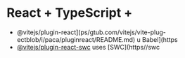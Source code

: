 # React + TypeScript + 

- @vitejs/plugin-react](ps/gtub.com/vitejs/vite-plug-ectblob/i/paca/pluginreact/README.md) u Babel](https
- [@vitejs/plugin-react-swc](https://github.com/vitejs/vite-plugin-react-swc) uses [SWC](https//swc

